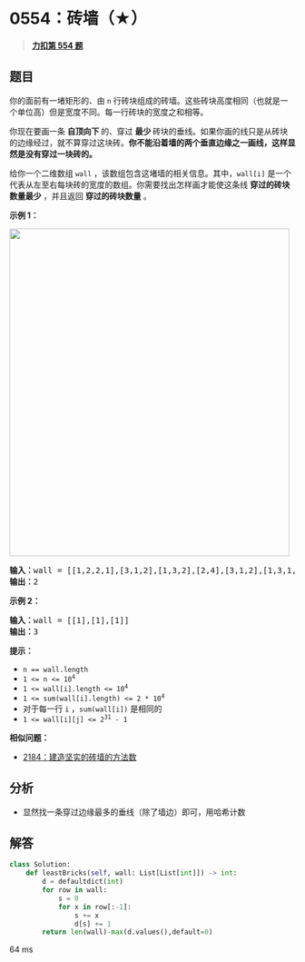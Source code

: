 # 0554：砖墙（★）


> <u>**[力扣第 554 题](https://leetcode.cn/problems/brick-wall/)**</u>

## 题目

<p>你的面前有一堵矩形的、由 <code>n</code> 行砖块组成的砖墙。这些砖块高度相同（也就是一个单位高）但是宽度不同。每一行砖块的宽度之和相等。</p>

<p>你现在要画一条 <strong>自顶向下 </strong>的、穿过 <strong>最少 </strong>砖块的垂线。如果你画的线只是从砖块的边缘经过，就不算穿过这块砖。<strong>你不能沿着墙的两个垂直边缘之一画线，这样显然是没有穿过一块砖的。</strong></p>

<p>给你一个二维数组 <code>wall</code> ，该数组包含这堵墙的相关信息。其中，<code>wall[i]</code> 是一个代表从左至右每块砖的宽度的数组。你需要找出怎样画才能使这条线 <strong>穿过的砖块数量最少</strong> ，并且返回 <strong>穿过的砖块数量</strong> 。</p>



<p><strong>示例 1：</strong></p>
<img alt="" src="https://assets.leetcode.com/uploads/2021/04/24/cutwall-grid.jpg" style="width: 493px; height: 577px;" />
<pre>
<strong>输入：</strong>wall = [[1,2,2,1],[3,1,2],[1,3,2],[2,4],[3,1,2],[1,3,1,1]]
<strong>输出：</strong>2
</pre>

<p><strong>示例 2：</strong></p>

<pre>
<strong>输入：</strong>wall = [[1],[1],[1]]
<strong>输出：</strong>3
</pre>


<p><strong>提示：</strong></p>

<ul>
<li><code>n == wall.length</code></li>
<li><code>1 <= n <= 10<sup>4</sup></code></li>
<li><code>1 <= wall[i].length <= 10<sup>4</sup></code></li>
<li><code>1 <= sum(wall[i].length) <= 2 * 10<sup>4</sup></code></li>
<li>对于每一行 <code>i</code> ，<code>sum(wall[i])</code> 是相同的</li>
<li><code>1 <= wall[i][j] <= 2<sup>31</sup> - 1</code></li>
</ul>


**相似问题：**
- [2184：建造坚实的砖墙的方法数](/leetcode/2184)


## 分析

- 显然找一条穿过边缘最多的垂线（除了墙边）即可，用哈希计数
## 解答

```python
class Solution:
    def leastBricks(self, wall: List[List[int]]) -> int:
        d = defaultdict(int)
        for row in wall:
            s = 0
            for x in row[:-1]:
                s += x
                d[s] += 1
        return len(wall)-max(d.values(),default=0)
```
64 ms

